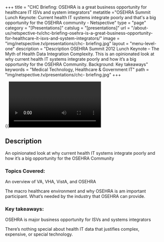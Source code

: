 +++
title = "CHC Briefing: OSEHRA is a great business opportunity for healthcare IT ISVs and system integrators"
metatitle ="OSEHRA Summit Lunch Keynote: Current health IT systems integrate poorly and that's a big opportunity for the OSEHRA community - Netspective"
type = "page"
category = "[Presentations]"
catslug = "[presentations]"
url = "/about-us/netspective-tv/chc-briefing-osehra-is-a-great-business-opportunity-for-healthcare-it-isvs-and-system-integrators/"
image = "img/netspective.tv/presentations/chc- briefing.jpg"
layout = "menu-level-one"
description = "Description OSEHRA Summit 2012 Lunch Keynote &#8211; The Myth of Health Data Integration Complexity. This is an opinionated look at why current health IT systems integrate poorly and how it’s a big opportunity for the OSEHRA Community. Background: Key takeaways"
keywords = "Medical Technology, Healthcare & Government IT"
path = "img/netspective.tv/presentations/chc- briefing.jpg"
+++

{{<video f44c22701d31013088501231392759d1>}}

## Description
An opinionated look at why current health IT systems integrate poorly and how it’s a big opportunity for the OSEHRA Community
### Topics Covered:
An overview of VA, VHA, VistA, and OSEHRA

The macro healthcare environment and why OSEHRA is am important participant.
What’s needed by the industry that OSEHRA can provide.

### Key takeaways:

OSEHRA is major business opportunity for ISVs and systems integrators

There’s nothing special about health IT data that justifies complex, expensive, or special technology.

